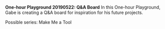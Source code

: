 **One-hour Playground 20190522: Q&A Board**
In this One-hour Playground, Gabe is creating a Q&A board for inspiration for his future projects.

Possible series: Make Me a Tool
